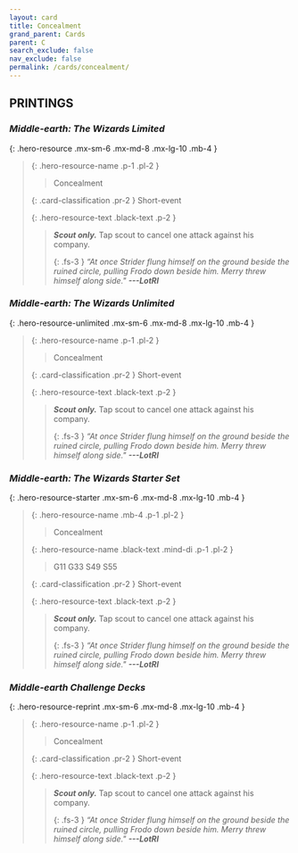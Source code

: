 ```yaml
---
layout: card
title: Concealment
grand_parent: Cards
parent: C
search_exclude: false
nav_exclude: false
permalink: /cards/concealment/
---
```


## PRINTINGS


### _Middle-earth: The Wizards Limited_

{: .hero-resource .mx-sm-6 .mx-md-8 .mx-lg-10 .mb-4 }
> {: .hero-resource-name .p-1 .pl-2 }
> > <div class="card-mp"></div>
> > <div class="card-name">Concealment</div>
>
> {: .card-classification .pr-2 }
> Short-event
>
> {: .hero-resource-text .black-text .p-2 }
> > _**Scout only.**_ Tap scout to cancel one attack against his company. 
> > 
> > {: .fs-3 } 
> > _“At once Strider flung himself on the ground beside the ruined circle, pulling Frodo down beside him. Merry threw himself along side."_ ***---&#65279;LotRI*** 
> 

### _Middle-earth: The Wizards Unlimited_

{: .hero-resource-unlimited .mx-sm-6 .mx-md-8 .mx-lg-10 .mb-4 }
> {: .hero-resource-name .p-1 .pl-2 }
> > <div class="card-mp"></div>
> > <div class="card-name">Concealment</div>
>
> {: .card-classification .pr-2 }
> Short-event
>
> {: .hero-resource-text .black-text .p-2 }
> > _**Scout only.**_ Tap scout to cancel one attack against his company. 
> > 
> > {: .fs-3 } 
> > _“At once Strider flung himself on the ground beside the ruined circle, pulling Frodo down beside him. Merry threw himself along side."_ ***---&#65279;LotRI*** 
> 

### _Middle-earth: The Wizards Starter Set_

{: .hero-resource-starter .mx-sm-6 .mx-md-8 .mx-lg-10 .mb-4 }
> {: .hero-resource-name .mb-4 .p-1 .pl-2 }
> > <div class="card-mp"></div>
> > <div class="card-name">Concealment</div>
>
> {: .hero-resource-name .black-text .mind-di .p-1 .pl-2 }
> > <span class="red-text">G11 G33 S49 S55</span>
>
> {: .card-classification .pr-2 }
> Short-event
>
> {: .hero-resource-text .black-text .p-2 }
> > _**Scout only.**_ Tap scout to cancel one attack against his company. 
> > 
> > {: .fs-3 } 
> > _“At once Strider flung himself on the ground beside the ruined circle, pulling Frodo down beside him. Merry threw himself along side."_ ***---&#65279;LotRI*** 
> 

### _Middle-earth Challenge Decks_

{: .hero-resource-reprint .mx-sm-6 .mx-md-8 .mx-lg-10 .mb-4 }
> {: .hero-resource-name .p-1 .pl-2 }
> > <div class="card-mp"></div>
> > <div class="card-name">Concealment</div>
>
> {: .card-classification .pr-2 }
> Short-event
>
> {: .hero-resource-text .black-text .p-2 }
> > _**Scout only.**_ Tap scout to cancel one attack against his company. 
> > 
> > {: .fs-3 } 
> > _“At once Strider flung himself on the ground beside the ruined circle, pulling Frodo down beside him. Merry threw himself along side."_ ***---&#65279;LotRI*** 
> 
